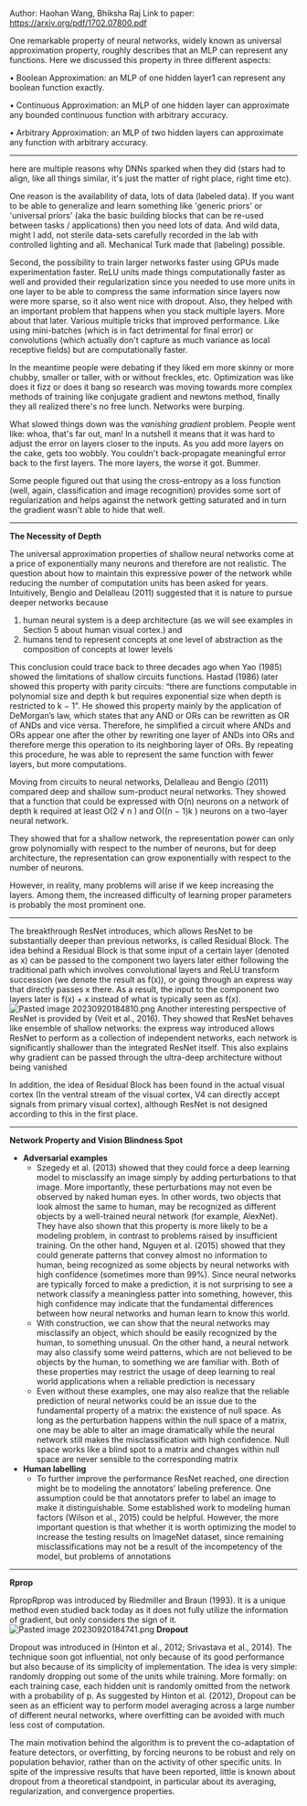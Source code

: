 Author: Haohan Wang, Bhiksha Raj
Link to paper: https://arxiv.org/pdf/1702.07800.pdf

One remarkable property of neural networks, widely known as universal approximation property, roughly describes that an MLP can represent any functions. Here we discussed this property in three different aspects: 

• Boolean Approximation: an MLP of one hidden layer1 can represent any boolean function exactly. 

• Continuous Approximation: an MLP of one hidden layer can approximate any bounded continuous function with arbitrary accuracy. 

• Arbitrary Approximation: an MLP of two hidden layers can approximate any function with arbitrary accuracy.

---

here are multiple reasons why DNNs sparked when they did (stars had to align, like all things similar, it's just the matter of right place, right time etc).

One reason is the availability of data, lots of data (labeled data). If you want to be able to generalize and learn something like 'generic priors' or 'universal priors' (aka the basic building blocks that can be re-used between tasks / applications) then you need lots of data. And wild data, might I add, not sterile data-sets carefully recorded in the lab with controlled lighting and all. Mechanical Turk made that (labeling) possible.

Second, the possibility to train larger networks faster using GPUs made experimentation faster. ReLU units made things computationally faster as well and provided their regularization since you needed to use more units in one layer to be able to compress the same information since layers now were more sparse, so it also went nice with dropout. Also, they helped with an important problem that happens when you stack multiple layers. More about that later. Various multiple tricks that improved performance. Like using mini-batches (which is in fact detrimental for final error) or convolutions (which actually don't capture as much variance as local receptive fields) but are computationally faster.

In the meantime people were debating if they liked em more skinny or more chubby, smaller or taller, with or without freckles, etc. Optimization was like does it fizz or does it bang so research was moving towards more complex methods of training like conjugate gradient and newtons method, finally they all realized there's no free lunch. Networks were burping.

What slowed things down was the *vanishing gradient* problem. People went like: whoa, that's far out, man! In a nutshell it means that it was hard to adjust the error on layers closer to the inputs. As you add more layers on the cake, gets too wobbly. You couldn't back-propagate meaningful error back to the first layers. The more layers, the worse it got. Bummer.

Some people figured out that using the cross-entropy as a loss function (well, again, classification and image recognition) provides some sort of regularization and helps against the network getting saturated and in turn the gradient wasn't able to hide that well.

---

**The Necessity of Depth**

The universal approximation properties of shallow neural networks come at a price of exponentially many neurons and therefore are not realistic. The question about how to maintain this expressive power of the network while reducing the number of computation units has been asked for years. Intuitively, Bengio and Delalleau (2011) suggested that it is nature to pursue deeper networks because 
1) human neural system is a deep architecture (as we will see examples in Section 5 about human visual cortex.) and 
2) humans tend to represent concepts at one level of abstraction as the composition of concepts at lower levels

This conclusion could trace back to three decades ago when Yao (1985) showed the limitations of shallow circuits functions. Hastad (1986) later showed this property with parity circuits: “there are functions computable in polynomial size and depth k but requires exponential size when depth is restricted to k − 1”. He showed this property mainly by the application of DeMorgan’s law, which states that any AND or ORs can be rewritten as OR of ANDs and vice versa. Therefore, he simplified a circuit where ANDs and ORs appear one after the other by rewriting one layer of ANDs into ORs and therefore merge this operation to its neighboring layer of ORs. By repeating this procedure, he was able to represent the same function with fewer layers, but more computations.

Moving from circuits to neural networks, Delalleau and Bengio (2011) compared deep and shallow sum-product neural networks. They showed that a function that could be expressed with O(n) neurons on a network of depth k required at least O(2 √ n ) and O((n − 1)k ) neurons on a two-layer neural network.

They showed that for a shallow network, the representation power can only grow polynomially with respect to the number of neurons, but for deep architecture, the representation can grow exponentially with respect to the number of neurons.

However, in reality, many problems will arise if we keep increasing the layers. Among them, the increased difficulty of learning proper parameters is probably the most prominent one.

---

The breakthrough ResNet introduces, which allows ResNet to be substantially deeper than previous networks, is called Residual Block. The idea behind a Residual Block is that some input of a certain layer (denoted as x) can be passed to the component two layers later either following the traditional path which involves convolutional layers and ReLU transform succession (we denote the result as f(x)), or going through an express way that directly passes x there. As a result, the input to the component two layers later is f(x) + x instead of what is typically seen as f(x).![Pasted image 20230920184810.png](Pasted%20image%2020230920184810.png)
Another interesting perspective of ResNet is provided by (Veit et al., 2016). They showed that ResNet behaves like ensemble of shallow networks: the express way introduced allows ResNet to perform as a collection of independent networks, each network is significantly shallower than the integrated ResNet itself. This also explains why gradient can be passed through the ultra-deep architecture without being vanished

In addition, the idea of Residual Block has been found in the actual visual cortex (In the ventral stream of the visual cortex, V4 can directly accept signals from primary visual cortex), although ResNet is not designed according to this in the first place.

---

**Network Property and Vision Blindness Spot**

- **Adversarial examples**
    - Szegedy et al. (2013) showed that they could force a deep learning model to misclassify an image simply by adding perturbations to that image. More importantly, these perturbations may not even be observed by naked human eyes. In other words, two objects that look almost the same to human, may be recognized as different objects by a well-trained neural network (for example, AlexNet). They have also shown that this property is more likely to be a modeling problem, in contrast to problems raised by insufficient training. On the other hand, Nguyen et al. (2015) showed that they could generate patterns that convey almost no information to human, being recognized as some objects by neural networks with high confidence (sometimes more than 99%). Since neural networks are typically forced to make a prediction, it is not surprising to see a network classify a meaningless patter into something, however, this high confidence may indicate that the fundamental differences between how neural networks and human learn to know this world.
    - With construction, we can show that the neural networks may misclassify an object, which should be easily recognized by the human, to something unusual. On the other hand, a neural network may also classify some weird patterns, which are not believed to be objects by the human, to something we are familiar with. Both of these properties may restrict the usage of deep learning to real world applications when a reliable prediction is necessary
    - Even without these examples, one may also realize that the reliable prediction of neural networks could be an issue due to the fundamental property of a matrix: the existence of null space. As long as the perturbation happens within the null space of a matrix, one may be able to alter an image dramatically while the neural network still makes the misclassification with high confidence. Null space works like a blind spot to a matrix and changes within null space are never sensible to the corresponding matrix
- **Human labelling**
    - To further improve the performance ResNet reached, one direction might be to modeling the annotators’ labeling preference. One assumption could be that annotators prefer to label an image to make it distinguishable. Some established work to modeling human factors (Wilson et al., 2015) could be helpful. However, the more important question is that whether it is worth optimizing the model to increase the testing results on ImageNet dataset, since remaining misclassifications may not be a result of the incompetency of the model, but problems of annotations

---

**Rprop**

RpropRprop was introduced by Riedmiller and Braun (1993). It is a unique method even studied
back today as it does not fully utilize the information of gradient, but only considers the
sign of it.![Pasted image 20230920184741.png](Pasted%20image%2020230920184741.png)
**Dropout**

Dropout was introduced in (Hinton et al., 2012; Srivastava et al., 2014). The technique soon got influential, not only because of its good performance but also because of its simplicity of implementation. The idea is very simple: randomly dropping out some of the units while training. More formally: on each training case, each hidden unit is randomly omitted from the network with a probability of p. As suggested by Hinton et al. (2012), Dropout can be seen as an efficient way to perform model averaging across a large number of different neural networks, where overfitting can be avoided with much less cost of computation.

The main motivation behind the algorithm is to prevent the co-adaptation of feature detectors, or
overfitting, by forcing neurons to be robust and rely on population behavior, rather than on the
activity of other specific units. In spite of the impressive results that have been reported, little is known about dropout from a theoretical standpoint, in particular about its averaging, regularization, and convergence properties.